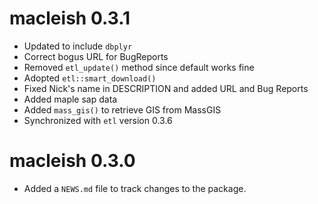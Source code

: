 # macleish 0.3.1

* Updated to include `dbplyr`
* Correct bogus URL for BugReports
* Removed `etl_update()` method since default works fine
* Adopted `etl::smart_download()`
* Fixed Nick's name in DESCRIPTION and added URL and Bug Reports
* Added maple sap data
* Added `mass_gis()` to retrieve GIS from MassGIS
* Synchronized with `etl` version 0.3.6

# macleish 0.3.0

* Added a `NEWS.md` file to track changes to the package.



